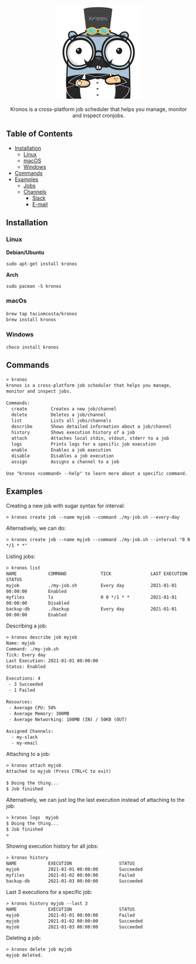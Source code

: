 <p align="center">
  <img src="./docs/kronos.png">
  <br><br>
  Kronos is a cross-platform job scheduler that helps you manage, monitor and inspect cronjobs.
</p>


## Table of Contents
- [Installation](#Installation)
  - [Linux](#Linux)
  - [macOS](#macOS)
  - [Windows](#Windows)
- [Commands](#Commands)
- [Examples](#Examples)
  - [Jobs](#Jobs)
  - [Channels](#Channels)
    - [Slack](#Slack)
    - [E-mail](#Email)


## Installation
### Linux

**Debian/Ubuntu**
```
sudo apt-get install kronos
```

**Arch**
```
sudo pacman -S kronos
```

### macOs
```
brew tap taciomcosta/kronos
brew install kronos
```

### Windows
```
choco install kronos
```

## Commands
```
> kronos
kronos is a cross-platform job scheduler that helps you manage, monitor and inspect jobs.

Commands:
  create         Creates a new job/channel
  delete         Deletes a job/channel
  list           Lists all jobs/channels
  describe       Shows detailed information about a job/channel
  history        Shows execution history of a job
  attach         Attaches local stdin, stdout, stderr to a job
  logs           Prints logs for a specific job execution
  enable         Enables a job execution
  disable        Disables a job execution
  assign         Assigns a channel to a job

Use "kronos <command> --help" to learn more about a specific command.
```

## Examples

Creating a new job with sugar syntax for interval: 
```
> kronos create job --name myjob --command ./my-job.sh --every-day
```
Alternatively, we can do:
```
> kronos create job --name myjob --command ./my-job.sh --interval "0 0 */1 * *"
```

Listing jobs:
```
> kronos list
NAME            COMMAND             TICK               LAST EXECUTION             STATUS
myjob           ./my-job.sh         Every day          2021-01-01 00:00:00        Enabled 
myfiles         ls                  0 0 */1 * *        2021-01-01 00:00:00        Disabled
backup-db       ./backup            Every day          2021-01-01 00:00:00        Enabled
```

Describing a job:
```
> kronos describe job myjob
Name: myjob
Command: ./my-job.sh
Tick: Every day
Last Execution: 2021-01-01 00:00:00
Status: Enabled

Executions: 4 
 - 3 Succeeded
 - 1 Failed

Resources:
 - Average CPU: 50%
 - Average Memory: 300MB
 - Average Networking: 100MB (IN) / 50KB (OUT)
 
Assigned Channels:
  - my-slack
  - my-email
```

Attaching to a job:
```
> kronos attach myjob
Attached to myjob (Press CTRL+C to exit)

$ Doing the thing...
$ Job finished
```

Alternatively, we can just log the last execution instead of attaching to the job:
```
> kronos logs  myjob
$ Doing the thing...
$ Job finished
> 
```

Showing execution history for all jobs:
```
> kronos history
NAME            EXECUTION                  STATUS
myjob           2021-01-01 00:00:00        Succeeded
myfiles         2021-01-02 00:00:00        Failed
backup-db       2021-01-03 00:00:00        Succeeded
```

Last 3 executions for a specific job:
```
> kronos history myjob --last 3
NAME            EXECUTION                  STATUS
myjob           2021-01-01 00:00:00        Failed
myjob           2021-01-02 00:00:00        Succeeded
myjob           2021-01-03 00:00:00        Succeeded
```


Deleting a job:
```
> kronos delete job myjob
myjob deleted.
```

